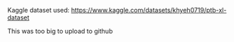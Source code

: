 Kaggle dataset used: https://www.kaggle.com/datasets/khyeh0719/ptb-xl-dataset

This was too big to upload to github
